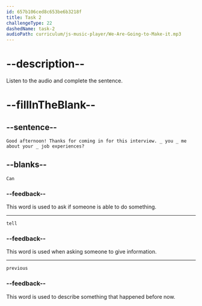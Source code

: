 ```yaml
---
id: 657b106ced8c653be6b3218f
title: Task 2
challengeType: 22
dashedName: task-2
audioPath: curriculum/js-music-player/We-Are-Going-to-Make-it.mp3
---
```


<!--
AUDIO REFERENCE: 

Anna: Good afternoon! Thanks for coming in for this interview. Can you tell me about your previous job experiences?

-->

# --description--

Listen to the audio and complete the sentence.

# --fillInTheBlank--

## --sentence--

`Good afternoon! Thanks for coming in for this interview. _ you _ me about your _ job experiences?`

## --blanks--

`Can`

### --feedback--

This word is used to ask if someone is able to do something. 

---

`tell`

### --feedback--

This word is used when asking someone to give information.

---

`previous`

### --feedback--

This word is used to describe something that happened before now.


